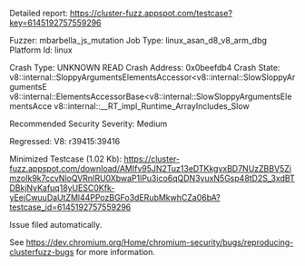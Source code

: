 Detailed report: https://cluster-fuzz.appspot.com/testcase?key=6145192757559296

Fuzzer: mbarbella_js_mutation
Job Type: linux_asan_d8_v8_arm_dbg
Platform Id: linux

Crash Type: UNKNOWN READ
Crash Address: 0x0beefdb4
Crash State:
  v8::internal::SloppyArgumentsElementsAccessor<v8::internal::SlowSloppyArgumentsE
  v8::internal::ElementsAccessorBase<v8::internal::SlowSloppyArgumentsElementsAcce
  v8::internal::__RT_impl_Runtime_ArrayIncludes_Slow
  
Recommended Security Severity: Medium

Regressed: V8: r39415:39416

Minimized Testcase (1.02 Kb): https://cluster-fuzz.appspot.com/download/AMIfv95JN2Tuz13eDTKkgvxBD7NUzZBBV5ZimzoIk9k7ccvNloQVRnIRU0XbwaP1lPu3ico6qQDN3yuxN5Gsp48tD2S_3xdBTDBkjNyKafuq18yUESC0Kfk-yEejCwuuDaUtZMl44PPozBGFo3dERubMkwhCZa06bA?testcase_id=6145192757559296

Issue filed automatically.

See https://dev.chromium.org/Home/chromium-security/bugs/reproducing-clusterfuzz-bugs for more information.